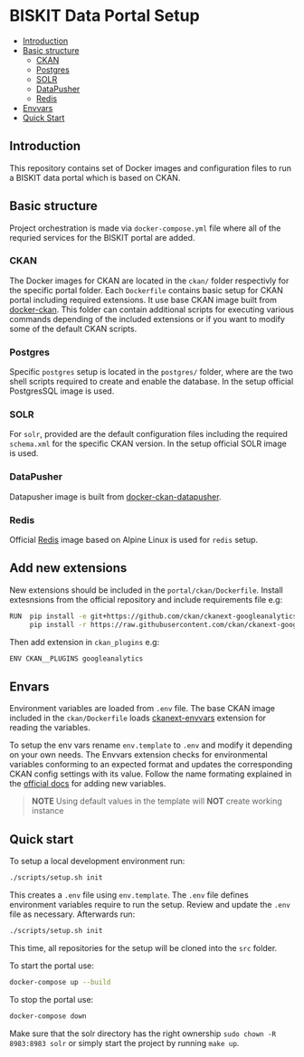 # BISKIT Data Portal Setup

* [Introduction](#introdcution)
* [Basic structure](#basicsetup)
    * [CKAN](#ckan)
    * [Postgres](#postgres)
    * [SOLR](#solr)
    * [DataPusher](#datapusher)
    * [Redis](#redis)
* [Envvars](#envvars)
* [Quick Start](#quickstart)

## Introduction

This repository contains set of Docker images and configuration files to run a BISKIT
data portal which is based on CKAN.

## Basic structure

Project orchestration is made via `docker-compose.yml` file where all of the requried
services for the BISKIT portal are added.

### CKAN

The Docker images for CKAN are located in the `ckan/` folder respectivly for the specific
portal folder. Each `Dockerfile`  contains basic setup for CKAN portal including required
extensions. It use base CKAN image built from [docker-ckan](https://github.com/eHealthAfrica/docker-ckan).
This folder can contain additional scripts for executing various commands depending of
the included extensions or if you want to modify some of the default CKAN scripts.

### Postgres

Specific `postgres` setup is located in the `postgres/` folder, where are the two shell
scripts required to create and enable the database. In the setup official PostgresSQL
image is used.

### SOLR

For `solr`, provided are the default configuration files including the required `schema.xml`
for the specific CKAN version.  In the setup official SOLR image is used.

### DataPusher

Datapusher image is built from [docker-ckan-datapusher](https://github.com/eHealthAfrica/docker-ckan-datapusher).

### Redis

Official [Redis](https://hub.docker.com/_/redis) image based on Alpine Linux is used for
`redis` setup.

## Add new extensions

New extensions should be included in the `portal/ckan/Dockerfile`. Install extesnsions
from the official repository and include requirements file e.g:

```sh
RUN  pip install -e git+https://github.com/ckan/ckanext-googleanalytics.git#egg=ckanext-googleanalytics &&\
     pip install -r https://raw.githubusercontent.com/ckan/ckanext-googleanalytics/master/requirements.txt &&\
```

Then add extension in `ckan_plugins` e.g:

```sh
ENV CKAN__PLUGINS googleanalytics
```

## Envars

Environment variables are loaded from `.env` file. The base CKAN image included in the
`ckan/Dockerfile` loads [ckanext-envvars](https://github.com/okfn/ckanext-envvars)
extension for reading the variables.

To setup the env vars rename `env.template` to `.env` and modify it depending on your
own needs. The Envvars extension checks for environmental variables conforming to an
expected format and updates the corresponding CKAN config settings with its value.
Follow the name formating explained in the [official docs](https://github.com/okfn/ckanext-envvars#ckanext-envvars)
for adding new variables.

> **NOTE** Using default values in the template will **NOT** create working instance

## Quick start

To setup a local development environment run:

```sh
./scripts/setup.sh init
```

This creates a `.env` file using `env.template`. The `.env` file defines environment
variables require to run the setup. Review and update the `.env` file as necessary.
Afterwards run:

```sh
./scripts/setup.sh init
```

This time, all repositories for the setup will be cloned into the `src` folder.

To start the portal use:

```sh
docker-compose up --build
```

To stop the portal use:

```sh
docker-compose down
```

Make sure that the solr directory has the right ownership `sudo chown -R 8983:8983 solr`
or simply start the project by running `make up`.
